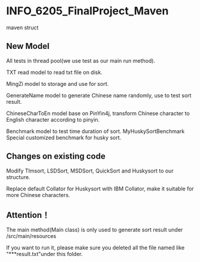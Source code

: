 # INFO_6205_FinalProject_Maven
maven struct

## New Model
All tests in thread pool(we use test as our main run method).

TXT read model to read txt file on disk.

MingZi model to storage and use for sort.

GenerateName model to generate Chinese name randomly, use to test sort result.

ChineseCharToEn model base on PinYin4j, transform Chinese character to English character according to pinyin.

Benchmark model to test time duration of sort. MyHuskySortBenchmark Special customized benchmark for husky sort.

## Changes on existing code
Modify TImsort, LSDSort, MSDSort, QuickSort and Huskysort to our structure.

Replace default Collator for Huskysort with IBM Collator, make it suitable for more Chinese characters.

## Attention！
The main method(Main class) is only used to generate sort result under /src/main/resources

If you want to run it, please make sure you deleted all the file named like "***result.txt"under this folder.